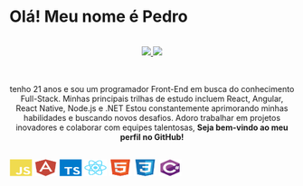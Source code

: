<h1>Olá! Meu nome é Pedro</h1>
<br>

<div align="center" >
  <a href="https://github.com/anuraghazra/github-readme-stats">
    <img height="200" src="https://github-readme-stats.vercel.app/api?username=PTomilhero27"/>
  </a>
  <a href="https://github.com/anuraghazra/convoychat">
    <img height="200" src="https://github-readme-stats.vercel.app/api/top-langs?username=PTomilhero27&layout=compact&langs_count=8&card_width=300"/>
  </a>
</div>

<br>
<br>

<p align="center"> 
  tenho 21 anos e sou um programador Front-End em busca do conhecimento Full-Stack. 
  Minhas principais trilhas de estudo incluem React,   Angular, React Native, Node.js e .NET 
  Estou constantemente aprimorando minhas habilidades e buscando novos desafios. 
  Adoro trabalhar em projetos inovadores e colaborar com equipes talentosas,
  <strong> Seja bem-vindo ao meu perfil no GitHub! </strong>
</p>
<div style="display: inline_block"><br>
  <img align="center" alt="Pedro-Js" height="30" width="40" src="https://raw.githubusercontent.com/devicons/devicon/master/icons/javascript/javascript-plain.svg">
  <img align="center" alt="Pedro-Js" height="30" width="40" src="https://raw.githubusercontent.com/devicons/devicon/master/icons/angularjs/angularjs-plain.svg">
  <img align="center" alt="Pedro-Ts" height="30" width="40" src="https://raw.githubusercontent.com/devicons/devicon/master/icons/typescript/typescript-plain.svg">
  <img align="center" alt="Pedro-React" height="30" width="40" src="https://raw.githubusercontent.com/devicons/devicon/master/icons/react/react-original.svg">
  <img align="center" alt="Pedro-HTML" height="30" width="40" src="https://raw.githubusercontent.com/devicons/devicon/master/icons/html5/html5-original.svg">
  <img align="center" alt="Pedro-CSS" height="30" width="40" src="https://raw.githubusercontent.com/devicons/devicon/master/icons/css3/css3-original.svg">
  <img align="center" alt="Pedro-Csharp" height="30" width="40" src="https://raw.githubusercontent.com/devicons/devicon/master/icons/csharp/csharp-original.svg">
</div>

